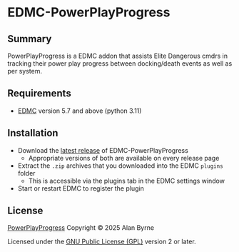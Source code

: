 # EDMC-PowerPlayProgress

## Summary

PowerPlayProgress is a EDMC addon that assists Elite Dangerous cmdrs in tracking their power play progress between docking/death events 
as well as per system.

## Requirements
* [EDMC] version 5.7 and above (python 3.11)

## Installation

* Download the [latest release] of EDMC-PowerPlayProgress
  * Appropriate versions of both are available on every release page
* Extract the `.zip` archives that you downloaded into the EDMC `plugins` folder
  * This is accessible via the plugins tab in the EDMC settings window
* Start or restart EDMC to register the plugin

## License

[PowerPlayProgress] Copyright © 2025 Alan Byrne

Licensed under the [GNU Public License (GPL)][GPLv2] version 2 or later.

[EDMC]: https://github.com/EDCD/EDMarketConnector/wiki
[PowerPlayProgress]: https://github.com/alby666/EDMC-PowerPlayProgress
[latest release]: https://github.com/alby666/EDMC-PowerPlayProgress/releases/latest
[GPLv2]: http://www.gnu.org/licenses/gpl-2.0.html

